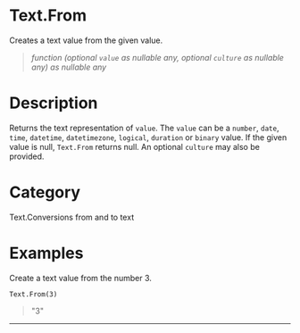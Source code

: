 # Text.From
Creates a text value from the given value.
> _function (optional <code>value</code> as nullable any, optional <code>culture</code> as nullable any) as nullable any_

# Description 
Returns the text representation of <code>value</code>. The <code>value</code> can be a <code>number</code>, <code>date</code>, <code>time</code>, <code>datetime</code>, <code>datetimezone</code>, <code>logical</code>, <code>duration</code> or <code>binary</code> value. 
    If the given value is null, <code>Text.From</code> returns null. An optional <code>culture</code> may also be provided.
# Category 
Text.Conversions from and to text
# Examples 
Create a text value from the number 3.
```
Text.From(3)
```
> "3"
***
